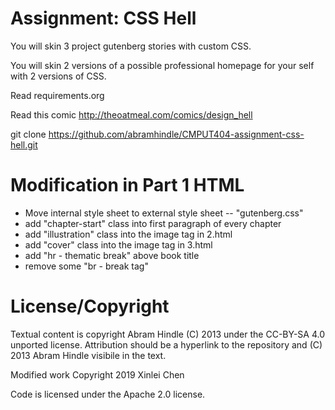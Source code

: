 Assignment: CSS Hell
====================

You will skin 3 project gutenberg stories with custom CSS.

You will skin 2 versions of a possible professional homepage for your
self with 2 versions of CSS.

Read requirements.org

Read this comic http://theoatmeal.com/comics/design_hell

git clone https://github.com/abramhindle/CMPUT404-assignment-css-hell.git

Modification in Part 1 HTML
===========================
* Move internal style sheet to external style sheet -- "gutenberg.css"
* add "chapter-start" class into first paragraph of every chapter
* add "illustration" class into the image tag in 2.html
* add "cover" class into the image tag in 3.html
* add "hr - thematic break" above book title
* remove some "br - break tag"

License/Copyright
=================

Textual content is copyright Abram Hindle (C) 2013 under the CC-BY-SA
4.0 unported license. Attribution should be a hyperlink to the
repository and (C) 2013 Abram Hindle visibile in the text.

Modified work Copyright 2019 Xinlei Chen

Code is licensed under the Apache 2.0 license.


